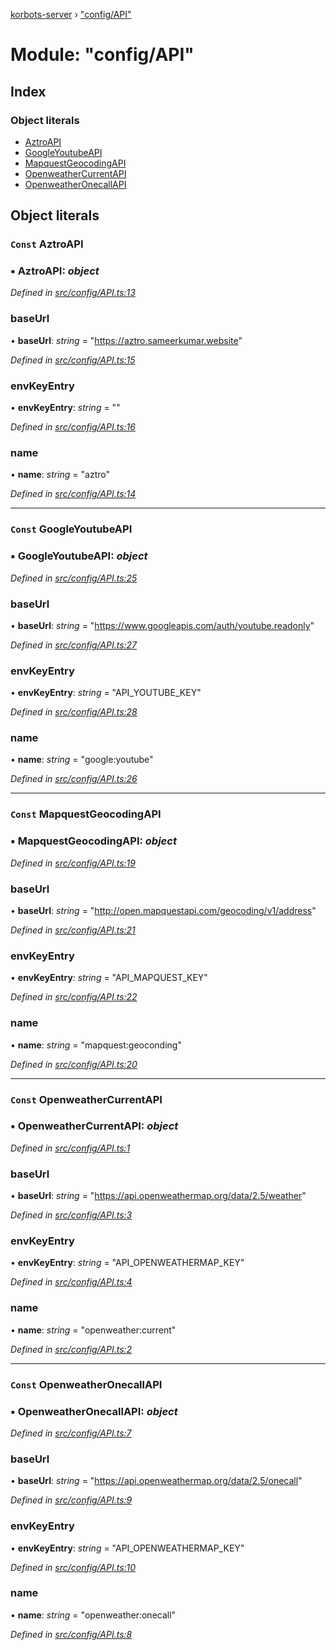 [korbots-server](../README.md) › ["config/API"](_config_api_.md)

# Module: "config/API"

## Index

### Object literals

* [AztroAPI](_config_api_.md#const-aztroapi)
* [GoogleYoutubeAPI](_config_api_.md#const-googleyoutubeapi)
* [MapquestGeocodingAPI](_config_api_.md#const-mapquestgeocodingapi)
* [OpenweatherCurrentAPI](_config_api_.md#const-openweathercurrentapi)
* [OpenweatherOnecallAPI](_config_api_.md#const-openweatheronecallapi)

## Object literals

### `Const` AztroAPI

### ▪ **AztroAPI**: *object*

*Defined in [src/config/API.ts:13](https://github.com/Xisabla/Korbots/blob/4164195/server/src/config/API.ts#L13)*

###  baseUrl

• **baseUrl**: *string* = "https://aztro.sameerkumar.website"

*Defined in [src/config/API.ts:15](https://github.com/Xisabla/Korbots/blob/4164195/server/src/config/API.ts#L15)*

###  envKeyEntry

• **envKeyEntry**: *string* = ""

*Defined in [src/config/API.ts:16](https://github.com/Xisabla/Korbots/blob/4164195/server/src/config/API.ts#L16)*

###  name

• **name**: *string* = "aztro"

*Defined in [src/config/API.ts:14](https://github.com/Xisabla/Korbots/blob/4164195/server/src/config/API.ts#L14)*

___

### `Const` GoogleYoutubeAPI

### ▪ **GoogleYoutubeAPI**: *object*

*Defined in [src/config/API.ts:25](https://github.com/Xisabla/Korbots/blob/4164195/server/src/config/API.ts#L25)*

###  baseUrl

• **baseUrl**: *string* = "https://www.googleapis.com/auth/youtube.readonly"

*Defined in [src/config/API.ts:27](https://github.com/Xisabla/Korbots/blob/4164195/server/src/config/API.ts#L27)*

###  envKeyEntry

• **envKeyEntry**: *string* = "API_YOUTUBE_KEY"

*Defined in [src/config/API.ts:28](https://github.com/Xisabla/Korbots/blob/4164195/server/src/config/API.ts#L28)*

###  name

• **name**: *string* = "google:youtube"

*Defined in [src/config/API.ts:26](https://github.com/Xisabla/Korbots/blob/4164195/server/src/config/API.ts#L26)*

___

### `Const` MapquestGeocodingAPI

### ▪ **MapquestGeocodingAPI**: *object*

*Defined in [src/config/API.ts:19](https://github.com/Xisabla/Korbots/blob/4164195/server/src/config/API.ts#L19)*

###  baseUrl

• **baseUrl**: *string* = "http://open.mapquestapi.com/geocoding/v1/address"

*Defined in [src/config/API.ts:21](https://github.com/Xisabla/Korbots/blob/4164195/server/src/config/API.ts#L21)*

###  envKeyEntry

• **envKeyEntry**: *string* = "API_MAPQUEST_KEY"

*Defined in [src/config/API.ts:22](https://github.com/Xisabla/Korbots/blob/4164195/server/src/config/API.ts#L22)*

###  name

• **name**: *string* = "mapquest:geoconding"

*Defined in [src/config/API.ts:20](https://github.com/Xisabla/Korbots/blob/4164195/server/src/config/API.ts#L20)*

___

### `Const` OpenweatherCurrentAPI

### ▪ **OpenweatherCurrentAPI**: *object*

*Defined in [src/config/API.ts:1](https://github.com/Xisabla/Korbots/blob/4164195/server/src/config/API.ts#L1)*

###  baseUrl

• **baseUrl**: *string* = "https://api.openweathermap.org/data/2.5/weather"

*Defined in [src/config/API.ts:3](https://github.com/Xisabla/Korbots/blob/4164195/server/src/config/API.ts#L3)*

###  envKeyEntry

• **envKeyEntry**: *string* = "API_OPENWEATHERMAP_KEY"

*Defined in [src/config/API.ts:4](https://github.com/Xisabla/Korbots/blob/4164195/server/src/config/API.ts#L4)*

###  name

• **name**: *string* = "openweather:current"

*Defined in [src/config/API.ts:2](https://github.com/Xisabla/Korbots/blob/4164195/server/src/config/API.ts#L2)*

___

### `Const` OpenweatherOnecallAPI

### ▪ **OpenweatherOnecallAPI**: *object*

*Defined in [src/config/API.ts:7](https://github.com/Xisabla/Korbots/blob/4164195/server/src/config/API.ts#L7)*

###  baseUrl

• **baseUrl**: *string* = "https://api.openweathermap.org/data/2.5/onecall"

*Defined in [src/config/API.ts:9](https://github.com/Xisabla/Korbots/blob/4164195/server/src/config/API.ts#L9)*

###  envKeyEntry

• **envKeyEntry**: *string* = "API_OPENWEATHERMAP_KEY"

*Defined in [src/config/API.ts:10](https://github.com/Xisabla/Korbots/blob/4164195/server/src/config/API.ts#L10)*

###  name

• **name**: *string* = "openweather:onecall"

*Defined in [src/config/API.ts:8](https://github.com/Xisabla/Korbots/blob/4164195/server/src/config/API.ts#L8)*
